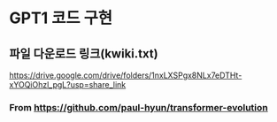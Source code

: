 # GPT1 코드 구현

## 파일 다운로드 링크(kwiki.txt)
https://drive.google.com/drive/folders/1nxLXSPgx8NLx7eDTHt-xYOQiOhzl_pgL?usp=share_link


### From https://github.com/paul-hyun/transformer-evolution
